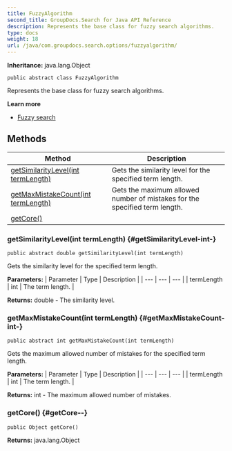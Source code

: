 ```yaml
---
title: FuzzyAlgorithm
second_title: GroupDocs.Search for Java API Reference
description: Represents the base class for fuzzy search algorithms.
type: docs
weight: 18
url: /java/com.groupdocs.search.options/fuzzyalgorithm/
---
```

**Inheritance:**
java.lang.Object
```
public abstract class FuzzyAlgorithm
```

Represents the base class for fuzzy search algorithms.

**Learn more**

 *  [Fuzzy search][]


[Fuzzy search]: https://docs.groupdocs.com/display/searchjava/Fuzzy+search
## Methods

| Method | Description |
| --- | --- |
| [getSimilarityLevel(int termLength)](#getSimilarityLevel-int-) | Gets the similarity level for the specified term length. |
| [getMaxMistakeCount(int termLength)](#getMaxMistakeCount-int-) | Gets the maximum allowed number of mistakes for the specified term length. |
| [getCore()](#getCore--) |  |
### getSimilarityLevel(int termLength) {#getSimilarityLevel-int-}
```
public abstract double getSimilarityLevel(int termLength)
```


Gets the similarity level for the specified term length.

**Parameters:**
| Parameter | Type | Description |
| --- | --- | --- |
| termLength | int | The term length. |

**Returns:**
double - The similarity level.
### getMaxMistakeCount(int termLength) {#getMaxMistakeCount-int-}
```
public abstract int getMaxMistakeCount(int termLength)
```


Gets the maximum allowed number of mistakes for the specified term length.

**Parameters:**
| Parameter | Type | Description |
| --- | --- | --- |
| termLength | int | The term length. |

**Returns:**
int - The maximum allowed number of mistakes.
### getCore() {#getCore--}
```
public Object getCore()
```




**Returns:**
java.lang.Object
